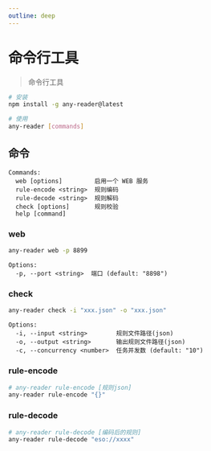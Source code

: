 ```yaml
---
outline: deep
---
```


# 命令行工具

> 命令行工具

```sh
# 安装
npm install -g any-reader@latest

# 使用
any-reader [commands]
```

## 命令

```
Commands:
  web [options]         启用一个 WEB 服务
  rule-encode <string>  规则编码
  rule-decode <string>  规则解码
  check [options]       规则校验
  help [command]
```

### web

```sh
any-reader web -p 8899
```

```
Options:
  -p, --port <string>  端口 (default: "8898")
```

### check

```sh
any-reader check -i "xxx.json" -o "xxx.json"
```

```
Options:
  -i, --input <string>        规则文件路径(json)
  -o, --output <string>       输出规则文件路径(json)
  -c, --concurrency <number>  任务并发数 (default: "10")
```

### rule-encode

```sh
# any-reader rule-encode [规则json]
any-reader rule-encode "{}"
```

### rule-decode

```sh
# any-reader rule-decode [编码后的规则]
any-reader rule-decode "eso://xxxx"
```
